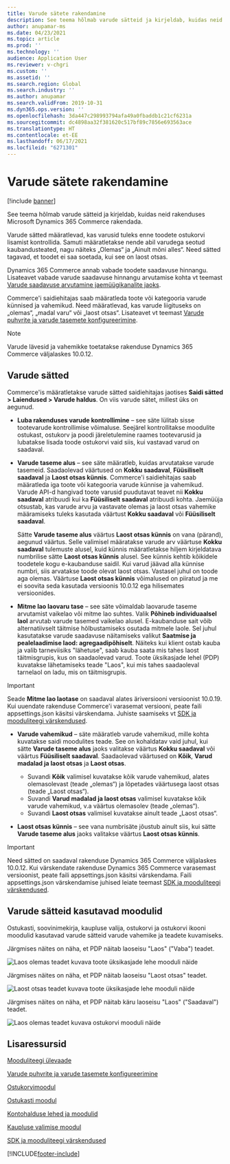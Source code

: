 ```yaml
---
title: Varude sätete rakendamine
description: See teema hõlmab varude sätteid ja kirjeldab, kuidas neid rakenduses Microsoft Dynamics 365 Commerce rakendada.
author: anupamar-ms
ms.date: 04/23/2021
ms.topic: article
ms.prod: ''
ms.technology: ''
audience: Application User
ms.reviewer: v-chgri
ms.custom: ''
ms.assetid: ''
ms.search.region: Global
ms.search.industry: ''
ms.author: anupamar
ms.search.validFrom: 2019-10-31
ms.dyn365.ops.version: ''
ms.openlocfilehash: 3da447c298993794afa49a0fbaddb1c21cf6231a
ms.sourcegitcommit: dc4898aa32f381620c517bf89c7856e693563ace
ms.translationtype: HT
ms.contentlocale: et-EE
ms.lasthandoff: 06/17/2021
ms.locfileid: "6271301"
---
```

# <a name="apply-inventory-settings"></a>Varude sätete rakendamine

[!include [banner](includes/banner.md)]

See teema hõlmab varude sätteid ja kirjeldab, kuidas neid rakenduses Microsoft Dynamics 365 Commerce rakendada.

Varude sätted määratlevad, kas varusid tuleks enne toodete ostukorvi lisamist kontrollida. Samuti määratletakse nende abil varudega seotud kaubandusteated, nagu näiteks „Olemas“ ja „Ainult mõni alles“. Need sätted tagavad, et toodet ei saa soetada, kui see on laost otsas.

Dynamics 365 Commerce annab vabade toodete saadavuse hinnangu. Lisateavet vabade varude saadavuse hinnangu arvutamise kohta vt teemast [Varude saadavuse arvutamine jaemüügikanalite jaoks](calculated-inventory-retail-channels.md).

Commerce'i saidiehitajas saab määratleda toote või kategooria varude künnised ja vahemikud. Need määratlevad, kas varude liigituseks on „olemas“, „madal varu“ või „laost otsas“. Lisateavet vt teemast [Varude puhvrite ja varude tasemete konfigureerimine](inventory-buffers-levels.md).

> [!NOTE]
> Varude lävesid ja vahemikke toetatakse rakenduse Dynamics 365 Commerce väljalaskes 10.0.12.

## <a name="inventory-settings"></a>Varude sätted

Commerce'is määratletakse varude sätted saidiehitajas jaotises **Saidi sätted \> Laiendused \> Varude haldus**. On viis varude sätet, millest üks on aegunud.

- **Luba rakenduses varude kontrollimine** – see säte lülitab sisse tootevarude kontrollimise võimaluse. Seejärel kontrollitakse moodulite ostukast, ostukorv ja poodi järeletulemine raames tootevarusid ja lubatakse lisada toode ostukorvi vaid siis, kui vastavad varud on saadaval.
- **Varude taseme alus** – see säte määratleb, kuidas arvutatakse varude tasemeid. Saadaolevad väärtused on **Kokku saadaval**, **Füüsiliselt saadaval** ja **Laost otsas künnis**. Commerce'i saidiehitajas saab määratleda iga toote või kategooria varude künnise ja vahemikud. Varude API-d hangivad toote varusid puudutavat teavet nii **Kokku saadaval** atribuudi kui ka **Füüsiliselt saadaval** atribuudi kohta. Jaemüüja otsustab, kas varude arvu ja vastavate olemas ja laost otsas vahemike määramiseks tuleks kasutada väärtust **Kokku saadaval** või **Füüsiliselt saadaval**.

    Sätte **Varude taseme alus** väärtus **Laost otsas künnis** on vana (pärand), aegunud väärtus. Selle valimisel määratakse varude arv väärtuse **Kokku saadaval** tulemuste alusel, kuid künnis määratletakse hiljem kirjeldatava numbrilise sätte **Laost otsas künnis** alusel. See künnis kehtib kõikidele toodetele kogu e-kaubanduse saidil. Kui varud jäävad alla künnise numbri, siis arvatakse toode olevat laost otsas. Vastasel juhul on toode aga olemas. Väärtuse **Laost otsas künnis** võimalused on piiratud ja me ei soovita seda kasutada versioonis 10.0.12 ega hilisemates versioonides.

- **Mitme lao laovaru tase** – see säte võimaldab laovarude taseme arvutamist vaikelao või mitme lao suhtes. Valik **Põhineb individuaalsel laol** arvutab varude tasemed vaikelao alusel. E-kaubanduse sait võib alternatiivselt täitmise hõlbustamiseks osutada mitmele laole. Sel juhul kasutatakse varude saadavuse näitamiseks valikut **Saatmise ja pealelaadimise laod: agregaadipõhiselt**. Näiteks kui klient ostab kauba ja valib tarneviisiks "lähetuse", saab kauba saata mis tahes laost täitmisgrupis, kus on saadaolevad varud. Toote üksikasjade lehel (PDP) kuvatakse lähetamiseks teade "Laos", kui mis tahes saadaoleval tarnelaol on ladu, mis on täitmisgrupis. 

> [!IMPORTANT] 
> Seade **Mitme lao laotase** on saadaval alates äriversiooni versioonist 10.0.19. Kui uuendate rakenduse Commerce'i varasemat versiooni, peate faili appsettings.json käsitsi värskendama. Juhiste saamiseks vt [SDK ja mooduliteegi värskendused](e-commerce-extensibility/sdk-updates.md#update-the-appsettingsjson-file).

- **Varude vahemikud** – säte määratleb varude vahemikud, mille kohta kuvatakse saidi moodulites teade. See on kohaldatav vaid juhul, kui sätte **Varude taseme alus** jaoks valitakse väärtus **Kokku saadaval** või väärtus **Füüsiliselt saadaval**. Saadaolevad väärtused on **Kõik**, **Varud madalad ja laost otsas** ja **Laost otsas**.

    - Suvandi **Kõik** valimisel kuvatakse kõik varude vahemikud, alates olemasolevast (teade „olemas“) ja lõpetades väärtusega laost otsas (teade „Laost otsas“).
    - Suvandi **Varud madalad ja laost otsas** valimisel kuvatakse kõik varude vahemikud, v.a väärtus olemasolev (teade „olemas“).
    - Suvandi **Laost otsas** valimisel kuvatakse ainult teade „Laost otsas“.

- **Laost otsas künnis** – see vana numbrisäte jõustub ainult siis, kui sätte **Varude taseme alus** jaoks valitakse väärtus **Laost otsas künnis**.

> [!IMPORTANT] 
> Need sätted on saadaval rakenduse Dynamics 365 Commerce väljalaskes 10.0.12. Kui värskendate rakenduse Dynamics 365 Commerce varasemast versioonist, peate faili appsettings.json käsitsi värskendama. Faili appsettings.json värskendamise juhised leiate teemast [SDK ja mooduliteegi värskendused](e-commerce-extensibility/sdk-updates.md#update-the-appsettingsjson-file).

## <a name="modules-that-use-inventory-settings"></a>Varude sätteid kasutavad moodulid

Ostukasti, soovinimekirja, kaupluse valija, ostukorvi ja ostukorvi ikooni moodulid kasutavad varude sätteid varude vahemike ja teadete kuvamiseks.

Järgmises näites on näha, et PDP näitab laoseisu "Laos" ("Vaba") teadet.

![Laos olemas teadet kuvava toote üksikasjade lehe mooduli näide](./media/pdp-InStock.png)

Järgmises näites on näha, et PDP näitab laoseisu "Laost otsas" teadet.

![Laost otsas teadet kuvava toote üksikasjade lehe mooduli näide](./media/pdp-outofstock.png)

Järgmises näites on näha, et PDP näitab käru laoseisu "Laos&quot; (&quot;Saadaval") teadet.

![Laos olemas teadet kuvava ostukorvi mooduli näide](./media/cart-instock.png)

## <a name="additional-resources"></a>Lisaressursid

[Mooduliteegi ülevaade](starter-kit-overview.md)

[Varude puhvrite ja varude tasemete konfigureerimine](inventory-buffers-levels.md)

[Ostukorvimoodul](add-cart-module.md)

[Ostukasti moodul](add-buy-box.md)

[Kontohalduse lehed ja moodulid](account-management.md)

[Kaupluse valimise moodul](store-selector.md)

[SDK ja mooduliteegi värskendused](e-commerce-extensibility/sdk-updates.md)


[!INCLUDE[footer-include](../includes/footer-banner.md)]
